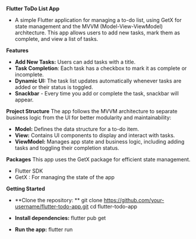 **Flutter ToDo List App**

- A simple Flutter application for managing a to-do list, using GetX for state management and the MVVM (Model-View-ViewModel) architecture. This app allows users to add new tasks, mark them as complete, and view a list of tasks.

**Features**
- **Add New Tasks:** Users can add tasks with a title.
- **Task Completion**: Each task has a checkbox to mark it as complete or incomplete.
- **Dynamic UI:** The task list updates automatically whenever tasks are added or their status is toggled.
- **Snackbar** - Every time you add or complete the task, snackbar will appear.

**Project Structure**
The app follows the MVVM architecture to separate business logic from the UI for better modularity and maintainability:
- **Model:** Defines the data structure for a to-do item.
- **View:** Contains UI components to display and interact with tasks.
- **ViewModel:** Manages app state and business logic, including adding tasks and toggling their completion status.

**Packages**
This app uses the GetX package for efficient state management.
- Flutter SDK
- GetX : For managing the state of the app

**Getting Started**
- **Clone the repository: **
git clone https://github.com/your-username/flutter-todo-app.git
cd flutter-todo-app

- **Install dependencies:**
flutter pub get

- **Run the app:**
flutter run
